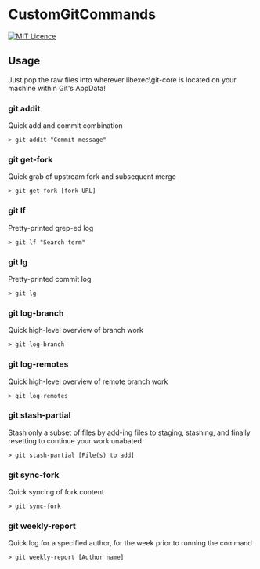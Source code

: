 # CustomGitCommands

[![MIT Licence](https://badges.frapsoft.com/os/mit/mit.svg?v=103)](https://opensource.org/licenses/mit-license.php)

## Usage
Just pop the raw files into wherever libexec\git-core is located on your machine within Git's AppData!

### git addit
Quick add and commit combination

    > git addit "Commit message"

### git get-fork
Quick grab of upstream fork and subsequent merge

    > git get-fork [fork URL]

### git lf
Pretty-printed grep-ed log

    > git lf "Search term"

### git lg
Pretty-printed commit log
	
    > git lg

### git log-branch
Quick high-level overview of branch work

	> git log-branch

### git log-remotes
Quick high-level overview of remote branch work

	> git log-remotes

### git stash-partial
Stash only a subset of files by add-ing files to staging, stashing, and finally resetting to continue your work unabated

    > git stash-partial [File(s) to add]

### git sync-fork
Quick syncing of fork content

    > git sync-fork

### git weekly-report
Quick log for a specified author, for the week prior to running the command

    > git weekly-report [Author name]
